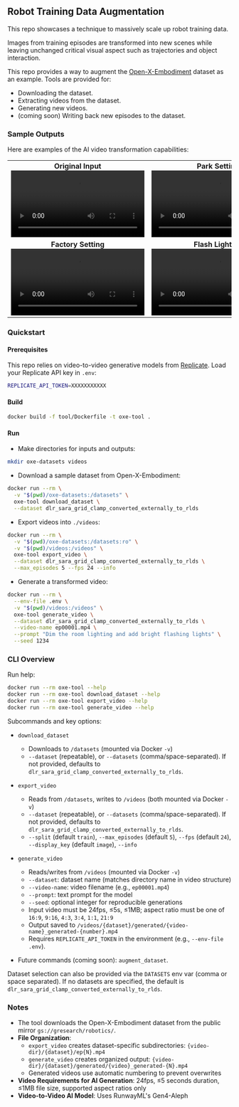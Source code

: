 ## Robot Training Data Augmentation

This repo showcases a technique to massively scale up robot training data.

Images from training episodes are transformed into new scenes while leaving unchanged critical visual aspect such as trajectories and object interaction. 

This repo provides a way to augment the [Open-X-Embodiment](https://github.com/google-deepmind/open_x_embodiment) dataset as an example.
Tools are provided for:
- Downloading the dataset.
- Extracting videos from the dataset.
- Generating new videos.
- (coming soon) Writing back new episodes to the dataset.

### Sample Outputs

Here are examples of the AI video transformation capabilities:

<table>
  <tr>
    <td align="center">
      <strong>Original Input</strong><br>
      <video width="300" controls>
        <source src="../assets/input.mp4" type="video/mp4">
        Your browser does not support the video tag.
      </video>
    </td>
    <td align="center">
      <strong>Park Setting</strong><br>
      <video width="300" controls>
        <source src="../assets/output-park.mp4" type="video/mp4">
        Your browser does not support the video tag.
      </video>
    </td>
  </tr>
  <tr>
    <td align="center">
      <strong>Factory Setting</strong><br>
      <video width="300" controls>
        <source src="../assets/output-factory.mp4" type="video/mp4">
        Your browser does not support the video tag.
      </video>
    </td>
    <td align="center">
      <strong>Flash Lighting</strong><br>
      <video width="300" controls>
        <source src="../assets/output-flash.mp4" type="video/mp4">
        Your browser does not support the video tag.
      </video>
    </td>
  </tr>
</table>

### Quickstart

#### Prerequisites

This repo relies on video-to-video generative models from [Replicate](https://replicate.com). Load your Replicate API key in `.env`:
```bash
REPLICATE_API_TOKEN=XXXXXXXXXXX
```

#### Build

```bash
docker build -f tool/Dockerfile -t oxe-tool .
```

#### Run

- Make directories for inputs and outputs:
```bash
mkdir oxe-datasets videos
```

- Download a sample dataset from Open-X-Embodiment:
```bash
docker run --rm \
  -v "$(pwd)/oxe-datasets:/datasets" \
  oxe-tool download_dataset \
  --dataset dlr_sara_grid_clamp_converted_externally_to_rlds
```

- Export videos into `./videos`:
```bash
docker run --rm \
  -v "$(pwd)/oxe-datasets:/datasets:ro" \
  -v "$(pwd)/videos:/videos" \
  oxe-tool export_video \
  --dataset dlr_sara_grid_clamp_converted_externally_to_rlds \
  --max_episodes 5 --fps 24 --info
```

- Generate a transformed video:
```bash
docker run --rm \
  --env-file .env \
  -v "$(pwd)/videos:/videos" \
  oxe-tool generate_video \
  --dataset dlr_sara_grid_clamp_converted_externally_to_rlds \
  --video-name ep00001.mp4 \
  --prompt "Dim the room lighting and add bright flashing lights" \
  --seed 1234
```

### CLI Overview

Run help:

```bash
docker run --rm oxe-tool --help
docker run --rm oxe-tool download_dataset --help
docker run --rm oxe-tool export_video --help
docker run --rm oxe-tool generate_video --help
```

Subcommands and key options:

- `download_dataset`
  - Downloads to `/datasets` (mounted via Docker `-v`)
  - `--dataset` (repeatable), or `--datasets` (comma/space-separated). If not provided, defaults to `dlr_sara_grid_clamp_converted_externally_to_rlds`.

- `export_video`
  - Reads from `/datasets`, writes to `/videos` (both mounted via Docker `-v`)
  - `--dataset` (repeatable), or `--datasets` (comma/space-separated). If not provided, defaults to `dlr_sara_grid_clamp_converted_externally_to_rlds`.
  - `--split` (default `train`), `--max_episodes` (default `5`), `--fps` (default `24`), `--display_key` (default `image`), `--info`

- `generate_video`
  - Reads/writes from `/videos` (mounted via Docker `-v`)
  - `--dataset`: dataset name (matches directory name in video structure)
  - `--video-name`: video filename (e.g., `ep00001.mp4`)
  - `--prompt`: text prompt for the model
  - `--seed`: optional integer for reproducible generations
  - Input video must be 24fps, ≤5s, ≤1MB; aspect ratio must be one of `16:9`, `9:16`, `4:3`, `3:4`, `1:1`, `21:9`
  - Output saved to `/videos/{dataset}/generated/{video-name}_generated-{number}.mp4`
  - Requires `REPLICATE_API_TOKEN` in the environment (e.g., `--env-file .env`).

- Future commands (coming soon): `augment_dataset`.

Dataset selection can also be provided via the `DATASETS` env var (comma or space separated). If no datasets are specified, the default is `dlr_sara_grid_clamp_converted_externally_to_rlds`.

### Notes

- The tool downloads the Open-X-Embodiment dataset from the public mirror `gs://gresearch/robotics/`.
- **File Organization**: 
  - `export_video` creates dataset-specific subdirectories: `{video-dir}/{dataset}/ep{N}.mp4`
  - `generate_video` creates organized output: `{video-dir}/{dataset}/generated/{video}_generated-{N}.mp4`
  - Generated videos use automatic numbering to prevent overwrites
- **Video Requirements for AI Generation**: 24fps, ≤5 seconds duration, ≤1MB file size, supported aspect ratios only
- **Video-to-Video AI Model**: Uses RunwayML's Gen4-Aleph
